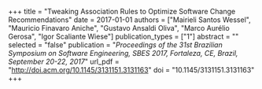 +++
title = "Tweaking Association Rules to Optimize Software Change Recommendations"
date = 2017-01-01
authors = ["Mairieli Santos Wessel", "Mauricio Finavaro Aniche", "Gustavo Ansaldi Oliva", "Marco Aurélio Gerosa", "Igor Scaliante Wiese"]
publication_types = ["1"]
abstract = ""
selected = "false"
publication = "*Proceedings of the 31st Brazilian Symposium on Software Engineering, SBES 2017, Fortaleza, CE, Brazil, September 20-22, 2017*"
url_pdf = "http://doi.acm.org/10.1145/3131151.3131163"
doi = "10.1145/3131151.3131163"
+++

